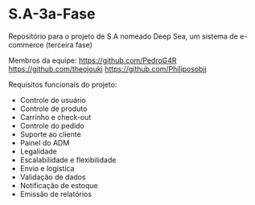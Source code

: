 # S.A-3a-Fase
Repositório para o projeto de S.A nomeado Deep Sea, um sistema de e-commerce (terceira fase)

Membros da equipe:
https://github.com/PedroG4R
https://github.com/theojouki
https://github.com/Philiposobjj

Requisitos funcionais do projeto:
- Controle de usuário
- Controle de produto
- Carrinho e check-out
- Controle do pedido
- Suporte ao cliente
- Painel do ADM
- Legalidade
- Escalabilidade e flexibilidade
- Envio e logística
- Validação de dados
- Notificação de estoque
- Emissão de relatórios
